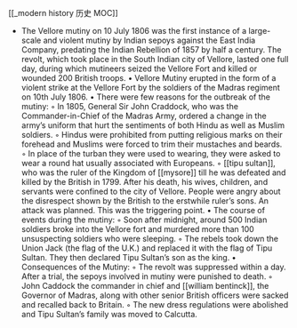 [[_modern history 历史 MOC]]
- The Vellore mutiny on 10 July 1806 was the first instance of a large-scale and violent mutiny by Indian sepoys against the East India Company, predating the Indian Rebellion of 1857 by half a century. The revolt, which took place in the South Indian city of Vellore, lasted one full day, during which mutineers seized the Vellore Fort and killed or wounded 200 British troops.
• Vellore Mutiny erupted in the form of a violent strike at the Vellore Fort by the soldiers of the Madras regiment on 10th July 1806.
 • There were few reasons for the outbreak of the mutiny:
	 ◦ In 1805, General Sir John Craddock, who was the Commander-in-Chief of the Madras Army, ordered a change in the army’s uniform that hurt the sentiments of both Hindu as well as Muslim soldiers.
	 ◦ Hindus were prohibited from putting religious marks on their forehead and Muslims were forced to trim their mustaches and beards.
	 ◦ In place of the turban they were used to wearing, they were asked to wear a round hat usually associated with Europeans.
	 ◦ [[tipu sultan]], who was the ruler of the Kingdom of [[mysore]] till he was defeated and killed by the British in 1799. After his death, his wives, children, and servants were confined to the city of Vellore. People were angry about the disrespect shown by the British to the erstwhile ruler’s sons. An attack was planned. This was the triggering point.
 • The course of events during the mutiny:
	 ◦ Soon after midnight, around 500 Indian soldiers broke into the Vellore fort and murdered more than 100 unsuspecting soldiers who were sleeping.
	 ◦ The rebels took down the Union Jack (the flag of the U.K.) and replaced it with the flag of Tipu Sultan. They then declared Tipu Sultan’s son as the king.
 • Consequences of the Mutiny:
	 ◦ The revolt was suppressed within a day. After a trial, the sepoys involved in mutiny were punished to death.
	 ◦ John Caddock the commander in chief and [[william bentinck]], the Governor of Madras, along with other senior British officers were sacked and recalled back to Britain.
	 ◦ The new dress regulations were abolished and Tipu Sultan’s family was moved to Calcutta.